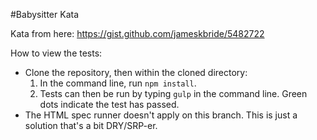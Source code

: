 #Babysitter Kata

Kata from here: https://gist.github.com/jameskbride/5482722

How to view the tests:
* Clone the repository, then within the cloned directory:
  1. In the command line, run `npm install`.
  2. Tests can then be run by typing `gulp` in the command line. Green dots indicate the test has passed.
* The HTML spec runner doesn't apply on this branch. This is just a solution that's a bit DRY/SRP-er.
